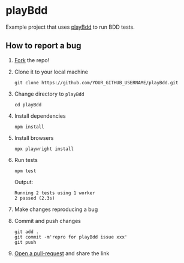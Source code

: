 # playBdd

Example project that uses [playBdd](https://github.com/agrasso-c4w/playBdd) to run BDD tests.

## How to report a bug

1. [Fork](https://github.com/agrasso-c4w/playBdd/fork) the repo!
2. Clone it to your local machine

   ```
   git clone https://github.com/YOUR_GITHUB_USERNAME/playBdd.git
   ```

3. Change directory to `playBdd`

   ```
   cd playBdd
   ```

4. Install dependencies

   ```
   npm install
   ```

5. Install browsers

   ```
   npx playwright install
   ```

6. Run tests

   ```
   npm test
   ```

   Output:

   ```
   Running 2 tests using 1 worker
   2 passed (2.3s)
   ```

7. Make changes reproducing a bug

8. Commit and push changes
   ```
   git add .
   git commit -m'repro for playBdd issue xxx'
   git push
   ```
9. [Open a pull-request](https://github.com/agrasso-c4w/playBdd/pulls) and share the link
